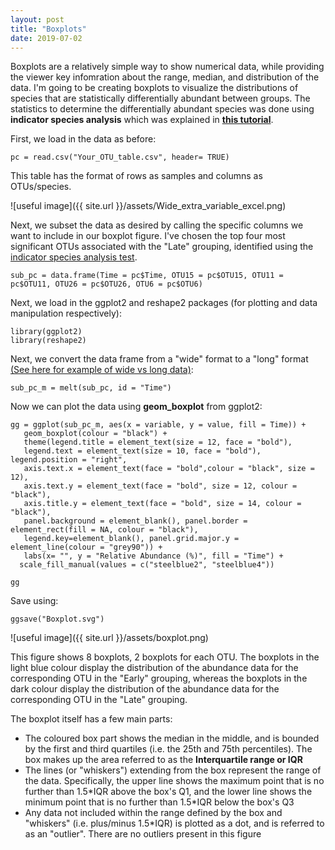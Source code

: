 ```yaml
---
layout: post
title: "Boxplots"
date: 2019-07-02
---
```



Boxplots are a relatively simple way to show numerical data, while providing the viewer key infomration about the range, median, and distribution of the data. I'm going to be creating boxplots to visualize the distributions of species that are statistically differentially abundant between groups. The statistics to determine the differentially abundant species was done using <b>indicator species analysis</b> which was explained in <b>[this tutorial](https://jkzorz.github.io/2019/07/02/Indicator-species-analysis.html)</b>.

First, we load in the data as before: 

```
pc = read.csv("Your_OTU_table.csv", header= TRUE)
```

This table has the format of rows as samples and columns as OTUs/species. 

![useful image]({{ site.url }}/assets/Wide_extra_variable_excel.png)

Next, we subset the data as desired by calling the specific columns we want to include in our boxplot figure. I've chosen the top four most significant OTUs associated with the "Late" grouping, identified using the [indicator species analysis test](https://jkzorz.github.io/2019/07/02/Indicator-species-analysis.html).

```
sub_pc = data.frame(Time = pc$Time, OTU15 = pc$OTU15, OTU11 = pc$OTU11, OTU26 = pc$OTU26, OTU6 = pc$OTU6) 
```

Next, we load in the ggplot2 and reshape2 packages (for plotting and data manipulation respectively): 

 ```
 library(ggplot2)
 library(reshape2)
 ```

Next, we convert the data frame from a "wide" format to a "long" format [(See here for example of wide vs long data)](https://jkzorz.github.io/2019/06/05/stacked-bar-plots.html): 

```
sub_pc_m = melt(sub_pc, id = "Time")
```

Now we can plot the data using <b>geom_boxplot</b> from ggplot2: 

```
gg = ggplot(sub_pc_m, aes(x = variable, y = value, fill = Time)) + 
   geom_boxplot(colour = "black") +     
   theme(legend.title = element_text(size = 12, face = "bold"),
   legend.text = element_text(size = 10, face = "bold"), legend.position = "right", 
   axis.text.x = element_text(face = "bold",colour = "black", size = 12), 
   axis.text.y = element_text(face = "bold", size = 12, colour = "black"), 
   axis.title.y = element_text(face = "bold", size = 14, colour = "black"),
   panel.background = element_blank(), panel.border = element_rect(fill = NA, colour = "black"), 
   legend.key=element_blank(), panel.grid.major.y = element_line(colour = "grey90")) + 
   labs(x= "", y = "Relative Abundance (%)", fill = "Time") + 
  scale_fill_manual(values = c("steelblue2", "steelblue4"))

gg
```


Save using: 
```
ggsave("Boxplot.svg")
```

![useful image]({{ site.url }}/assets/boxplot.png)


This figure shows 8 boxplots, 2 boxplots for each OTU. The boxplots in the light blue colour display the distribution of the abundance data for the corresponding OTU in the "Early" grouping, whereas the boxplots in the dark colour display the distribution of the abundance data for the corresponding OTU in the "Late" grouping. 

The boxplot itself has a few main parts: 
<ul>
 <li> The coloured box part shows the median in the middle, and is bounded by the first and third quartiles (i.e. the 25th and 75th percentiles). The box makes up the area referred to as the <b>Interquartile range or IQR</b> </li>
 <li> The lines (or "whiskers") extending from the box represent the range of the data. Specifically, the upper line shows the maximum point that is no further than 1.5*IQR above the box's Q1, and the lower line shows the minimum point that is no further than 1.5*IQR below the box's Q3 </li>
 <li>Any data not included within the range defined by the box and "whiskers" (i.e. plus/minus 1.5*IQR) is plotted as a dot, and is referred to as an "outlier". There are no outliers present in this figure </li>
 </ul>

